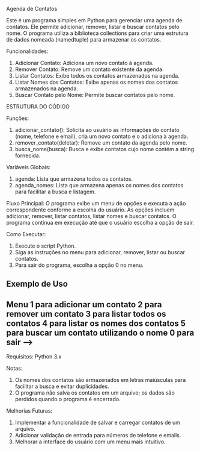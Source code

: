 Agenda de Contatos

Este é um programa simples em Python para gerenciar uma agenda de contatos. Ele permite adicionar, remover, listar e buscar contatos pelo nome. O programa utiliza a biblioteca collections para criar uma estrutura de dados nomeada (namedtuple) para armazenar os contatos.

Funcionalidades:
1. Adicionar Contato: Adiciona um novo contato à agenda.
2. Remover Contato: Remove um contato existente da agenda.
3. Listar Contatos: Exibe todos os contatos armazenados na agenda.
4. Listar Nomes dos Contatos: Exibe apenas os nomes dos contatos armazenados na agenda.
5. Buscar Contato pelo Nome: Permite buscar contatos pelo nome.

ESTRUTURA DO CÓDIGO

Funções:
1. adicionar_contato(): Solicita ao usuário as informações do contato (nome, telefone e email), cria um novo contato e o adiciona à agenda.
2. remover_contato(deletar): Remove um contato da agenda pelo nome.
3. busca_nome(busca): Busca e exibe contatos cujo nome contém a string fornecida.

Variáveis Globais:
1. agenda: Lista que armazena todos os contatos.
2. agenda_nomes: Lista que armazena apenas os nomes dos contatos para facilitar a busca e listagem.

Fluxo Principal:
O programa exibe um menu de opções e executa a ação correspondente conforme a escolha do usuário. As opções incluem adicionar, remover, listar contatos, listar nomes e buscar contatos. O programa continua em execução até que o usuário escolha a opção de sair.

Como Executar:
1. Execute o script Python.
2. Siga as instruções no menu para adicionar, remover, listar ou buscar contatos.
3. Para sair do programa, escolha a opção 0 no menu.

Exemplo de Uso
---------------------------------------------------------------------------------
Menu
1 para adicionar um contato
2 para remover um contato
3 para listar todos os contatos
4 para listar os nomes dos contatos
5 para buscar um contato utilizando o nome
0 para sair
--> 
---------------------------------------------------------------------------------
Requisitos:
Python 3.x

Notas:
1. Os nomes dos contatos são armazenados em letras maiúsculas para facilitar a busca e evitar duplicidades.
2. O programa não salva os contatos em um arquivo; os dados são perdidos quando o programa é encerrado.

Melhorias Futuras:
1. Implementar a funcionalidade de salvar e carregar contatos de um arquivo.
2. Adicionar validação de entrada para números de telefone e emails.
3. Melhorar a interface do usuário com um menu mais intuitivo.
